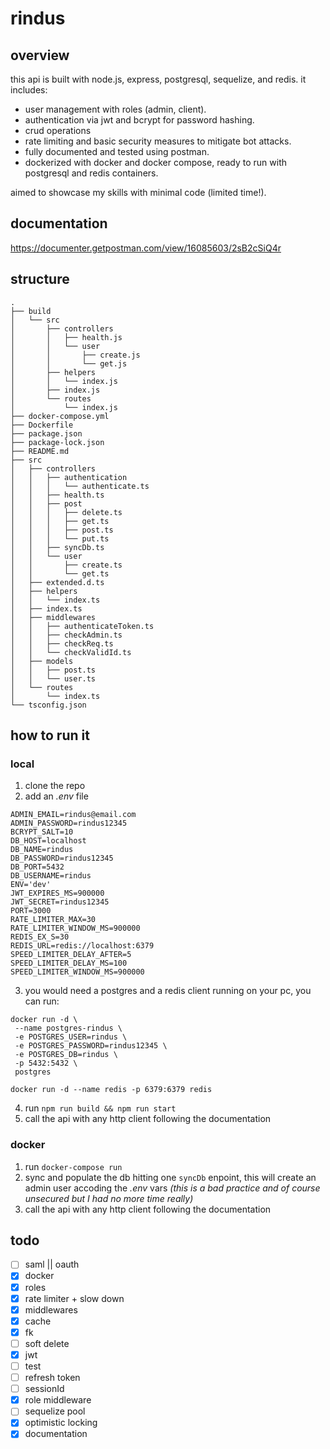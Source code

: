 # rindus

## overview

this api is built with node.js, express, postgresql, sequelize, and redis. it includes:

- user management with roles (admin, client).
- authentication via jwt and bcrypt for password hashing.
- crud operations
- rate limiting and basic security measures to mitigate bot attacks.
- fully documented and tested using postman.
- dockerized with docker and docker compose, ready to run with postgresql and redis containers.

aimed to showcase my skills with minimal code (limited time!).

## documentation

https://documenter.getpostman.com/view/16085603/2sB2cSiQ4r

## structure

```
.
├── build
│   └── src
│       ├── controllers
│       │   ├── health.js
│       │   └── user
│       │       ├── create.js
│       │       └── get.js
│       ├── helpers
│       │   └── index.js
│       ├── index.js
│       └── routes
│           └── index.js
├── docker-compose.yml
├── Dockerfile
├── package.json
├── package-lock.json
├── README.md
├── src
│   ├── controllers
│   │   ├── authentication
│   │   │   └── authenticate.ts
│   │   ├── health.ts
│   │   ├── post
│   │   │   ├── delete.ts
│   │   │   ├── get.ts
│   │   │   ├── post.ts
│   │   │   └── put.ts
│   │   ├── syncDb.ts
│   │   └── user
│   │       ├── create.ts
│   │       └── get.ts
│   ├── extended.d.ts
│   ├── helpers
│   │   └── index.ts
│   ├── index.ts
│   ├── middlewares
│   │   ├── authenticateToken.ts
│   │   ├── checkAdmin.ts
│   │   ├── checkReq.ts
│   │   └── checkValidId.ts
│   ├── models
│   │   ├── post.ts
│   │   └── user.ts
│   └── routes
│       └── index.ts
└── tsconfig.json
```

## how to run it

### local

1. clone the repo
2. add an _.env_ file

```
ADMIN_EMAIL=rindus@email.com
ADMIN_PASSWORD=rindus12345
BCRYPT_SALT=10
DB_HOST=localhost
DB_NAME=rindus
DB_PASSWORD=rindus12345
DB_PORT=5432
DB_USERNAME=rindus
ENV='dev'
JWT_EXPIRES_MS=900000
JWT_SECRET=rindus12345
PORT=3000
RATE_LIMITER_MAX=30
RATE_LIMITER_WINDOW_MS=900000
REDIS_EX_S=30
REDIS_URL=redis://localhost:6379
SPEED_LIMITER_DELAY_AFTER=5
SPEED_LIMITER_DELAY_MS=100
SPEED_LIMITER_WINDOW_MS=900000
```

3. you would need a postgres and a redis client running on your pc, you can run:

```
docker run -d \
 --name postgres-rindus \
 -e POSTGRES_USER=rindus \
 -e POSTGRES_PASSWORD=rindus12345 \
 -e POSTGRES_DB=rindus \
 -p 5432:5432 \
 postgres

docker run -d --name redis -p 6379:6379 redis
```

4. run `npm run build && npm run start`
5. call the api with any http client following the documentation

### docker

1. run `docker-compose run`
2. sync and populate the db hitting one `syncDb` enpoint, this will create an admin user accoding the _.env_ vars _(this is a bad practice and of course unsecured but I had no more time really)_
3. call the api with any http client following the documentation

## todo

- [ ] saml || oauth
- [x] docker
- [x] roles
- [x] rate limiter + slow down
- [x] middlewares
- [x] cache
- [x] fk
- [ ] soft delete
- [x] jwt
- [ ] test
- [ ] refresh token
- [ ] sessionId
- [x] role middleware
- [ ] sequelize pool
- [x] optimistic locking
- [x] documentation

```

```
